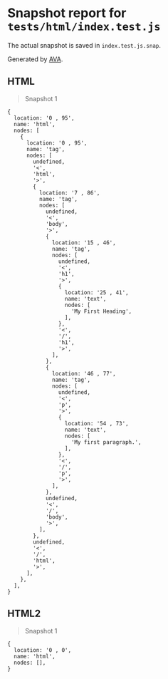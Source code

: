 # Snapshot report for `tests/html/index.test.js`

The actual snapshot is saved in `index.test.js.snap`.

Generated by [AVA](https://avajs.dev).

## HTML

> Snapshot 1

    {
      location: '0 , 95',
      name: 'html',
      nodes: [
        {
          location: '0 , 95',
          name: 'tag',
          nodes: [
            undefined,
            '<',
            'html',
            '>',
            {
              location: '7 , 86',
              name: 'tag',
              nodes: [
                undefined,
                '<',
                'body',
                '>',
                {
                  location: '15 , 46',
                  name: 'tag',
                  nodes: [
                    undefined,
                    '<',
                    'h1',
                    '>',
                    {
                      location: '25 , 41',
                      name: 'text',
                      nodes: [
                        'My First Heading',
                      ],
                    },
                    '<',
                    '/',
                    'h1',
                    '>',
                  ],
                },
                {
                  location: '46 , 77',
                  name: 'tag',
                  nodes: [
                    undefined,
                    '<',
                    'p',
                    '>',
                    {
                      location: '54 , 73',
                      name: 'text',
                      nodes: [
                        'My first paragraph.',
                      ],
                    },
                    '<',
                    '/',
                    'p',
                    '>',
                  ],
                },
                undefined,
                '<',
                '/',
                'body',
                '>',
              ],
            },
            undefined,
            '<',
            '/',
            'html',
            '>',
          ],
        },
      ],
    }

## HTML2

> Snapshot 1

    {
      location: '0 , 0',
      name: 'html',
      nodes: [],
    }
